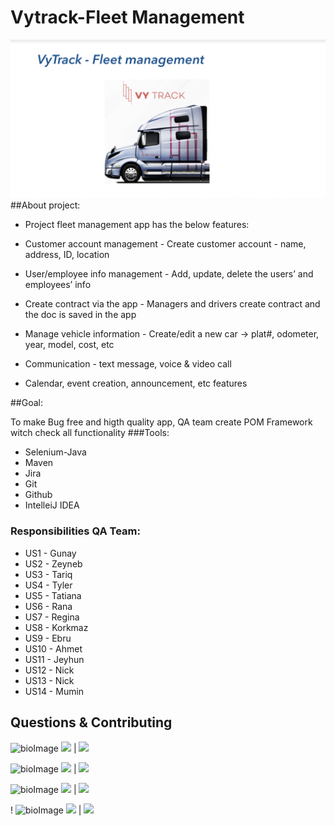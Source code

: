 # Vytrack-Fleet Management
![](src/image/VyTrack.png)
##About project:

* Project fleet management app has the below features:

* Customer account management - Create customer account - name, address, ID, location

* User/employee info management - Add, update, delete the users’ and employees’ info

* Create contract via the app - Managers and drivers create contract and the doc is saved in the app

* Manage vehicle information - Create/edit a new car -> plat#, odometer, year, model, cost, etc

* Communication - text message, voice & video call

* Calendar, event creation, announcement, etc features

##Goal:

To make Bug free and higth quality app, QA team create POM Framework witch check all functionality
###Tools:
 * Selenium-Java
 * Maven
 * Jira
 * Git
 * Github
 * IntelleiJ IDEA

### Responsibilities QA Team:

* US1 - Gunay
* US2 - Zeyneb
* US3 - Tariq
* US4 - Tyler
* US5 - Tatiana
* US6 - Rana
* US7 - Regina
* US8 - Korkmaz
* US9 - Ebru
* US10 - Ahmet
* US11 - Jeyhun
* US12 - Nick
* US13 - Nick
* US14 - Mumin

## Questions &  Contributing

![bioImage](https://avatars.githubusercontent.com/u/97197723?v=4&s=200)
[![](https://img.shields.io/badge/gitHub-OzkokAhmet-purple?style=plastic)](https://www.github.com/OzkokAhmet) |
[![](https://img.shields.io/badge/email-ahmetozkok@gmail.com-purple?style=plastic)](mailto:ahmetozkok@gmail.com)


![bioImage](https://avatars.githubusercontent.com/u/58890404?v=4&s=200)
[![](https://img.shields.io/badge/gitHub-Antidetka-red?style=plastic)](https://www.github.com/Gunay13) |
[![](https://img.shields.io/badge/email-musovirova@yahoo.com-red?style=plastic)](mailto:musovirova@yahoo.com)

![bioImage](https://avatars.githubusercontent.com/u/94186282?v=4&s=200)
[![](https://img.shields.io/badge/gitHub-tvasylyniuk-green?style=plastic)](https://www.github.com/) |
[![](https://img.shields.io/badge/email-tatianavasylyniuk@gmail.com-green?style=plastic)](mailto:tatianavasylyniuk@gmail.com)

!
![bioImage](https://avatars.githubusercontent.com/u/97210649?v=4&s=200)
[![](https://img.shields.io/badge/gitHub-Gunay13-pink?style=plastic)](https://www.github.com/Gunay13) |
[![](https://img.shields.io/badge/email-gunay.nur1303@gmail.com-pink?style=plastic)](mailto:gunay.nur1303@gmail.com)





